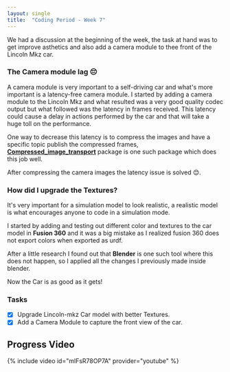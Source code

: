 ```yaml
---
layout: single
title:  "Coding Period - Week 7"
---
```

We had a discussion at the beginning of the week, the task at hand was to get improve asthetics and also add a camera module to thee front of the Lincoln Mkz car.
 
### The Camera module lag 😔

A camera module is very important to a self-driving car and what's more important is a latency-free camera module. I started by adding a camera module to the Lincoln Mkz and what resulted was a very good quality codec output but what followed was the latency in frames received. This latency could cause a delay in actions performed by the car and that will take a huge toll on the performance.
 
One way to decrease this latency is to compress the images and have a specific topic publish the compressed frames, **[Compressed_image_transport](http://wiki.ros.org/compressed_image_transport)** package is one such package which does this job well.
 
After compressing the camera images the latency issue is solved 😊.

### How did I upgrade the Textures?

It's very important for a simulation model to look realistic, a realistic model is what encourages anyone to code in a simulation mode.
 
I started by adding and testing out different color and textures to the car model in **Fusion 360** and it was a big mistake as I realized fusion 360 does not export colors when exported as urdf.
 
After a little research I found out that **Blender** is one such tool where this does not happen, so I applied all the changes I previously made inside blender.
 
Now the Car is as good as it gets!
 
 
### Tasks
- [x] Upgrade Lincoln-mkz Car model with better Textures.
- [x] Add a Camera Module to capture the front view of the car.
 
## Progress Video
 
{% include video id="mlFsR78OP7A" provider="youtube" %}